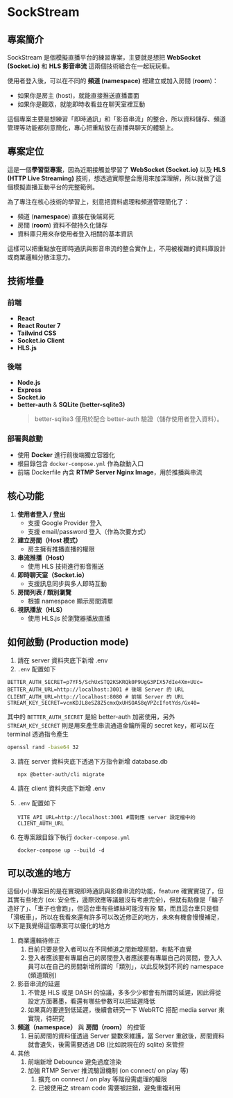 # SockStream

## 專案簡介
SockStream 是個模擬直播平台的練習專案，主要就是想把 **WebSocket (Socket.io)** 和 **HLS 影音串流** 這兩個技術組合在一起玩玩看。  

使用者登入後，可以在不同的 **頻道 (namespace)** 裡建立或加入房間 (**room**)：  
- 如果你是房主 (host)，就能直接推送直播畫面
- 如果你是觀眾，就能即時收看並在聊天室裡互動

這個專案主要是想練習「即時通訊」和「影音串流」的整合，所以資料儲存、頻道管理等功能都刻意簡化，專心把重點放在直播與聊天的體驗上。

## 專案定位
這是一個**學習型專案**，因為近期接觸並學習了 **WebSocket (Socket.io)** 以及 **HLS (HTTP Live Streaming)** 技術，想透過實際整合應用來加深理解，所以就做了這個模擬直播互動平台的完整範例。  

為了專注在核心技術的學習上，刻意把資料處理和頻道管理簡化了：
- 頻道 (**namespace**) 直接在後端寫死
- 房間 (**room**) 資料不做持久化儲存
- 資料庫只用來存使用者登入相關的基本資訊  

這樣可以把重點放在即時通訊與影音串流的整合實作上，不用被複雜的資料庫設計或商業邏輯分散注意力。

## 技術堆疊
### 前端
- **React**
- **React Router 7**
- **Tailwind CSS**
- **Socket.io Client**
- **HLS.js**

### 後端
- **Node.js**
- **Express**
- **Socket.io**
- **better-auth** & **SQLite (better-sqlite3)**  
  > better-sqlite3 僅用於配合 better-auth 驗證（儲存使用者登入資料）。

### 部署與啟動
- 使用 **Docker** 進行前後端獨立容器化
- 根目錄包含 `docker-compose.yml` 作為啟動入口
- 前端 Dockerfile 內含 **RTMP Server Nginx Image**，用於推播與串流

## 核心功能
1. **使用者登入 / 登出**  
   - 支援 Google Provider 登入  
   - 支援 email/password 登入（作為次要方式）
2. **建立房間（Host 模式）**  
   - 房主擁有推播直播的權限
3. **串流推播（Host）**  
   - 使用 HLS 技術進行影音推送
4. **即時聊天室（Socket.io）**  
   - 支援訊息同步與多人即時互動
5. **房間列表 / 類別瀏覽**  
   - 根據 namespace 顯示房間清單
6. **視訊播放（HLS）**  
   - 使用 HLS.js 於瀏覽器播放直播

## 如何啟動 (Production mode)
1. 請在 server 資料夾底下新增 .env 
2. `.env` 配置如下

```dotenv
BETTER_AUTH_SECRET=p7YF5/SchUxSTQ2KSKRQk0P9UgG3PIX57dIe4Xm+UUc=
BETTER_AUTH_URL=http://localhost:3001 # 後端 Server 的 URL
CLIENT_AUTH_URL=http://localhost:8080 # 前端 Server 的 URL
STREAM_KEY_SECRET=vcnKDJL8eSZ8Z5cmxQxUHSOAS8qVPZcIfotYds/Gx40=
```

其中的 `BETTER_AUTH_SECRET` 是給 better-auth 加密使用，另外 `STREAM_KEY_SECRET` 則是用來產生串流通道金鑰所需的 secret key，都可以在 terminal 透過指令產生

```bash
openssl rand -base64 32
```

3. 請在 server 資料夾底下透過下方指令新增 database.db 

   ```console
   npx @better-auth/cli migrate
   ```
4. 請在 client 資料夾底下新增 .env 
5. `.env` 配置如下

   ```dotenv
   VITE_API_URL=http://localhost:3001 #需對應 server 設定檔中的 CLIENT_AUTH_URL
   ```

6. 在專案跟目錄下執行 `docker-compose.yml`

   ```console
   docker-compose up --build -d
   ```

## 可以改進的地方

這個小小專案目的是在實現即時通訊與影像串流的功能，feature 確實實現了，但其實有些地方 (ex: 安全性，邊際效應等議題沒有考慮完全)，但就有點像是「輪子造好了」、「車子也會跑」，但這台車有些螺絲可能沒有拴
緊，而且這台車只是個「滑板車」，所以在我看來還有許多可以改近修正的地方，未來有機會慢慢補足，以下是我覺得這個專案可以優化的地方

1. 商業邏輯待修正
   1. 目前只要是登入者可以在不同頻道之間新增房間，有點不直覺
   2. 登入者應該要有專屬自己的房間登入者應該要有專屬自己的房間，登入人員可以在自己的房間新增所謂的「類別」，以此反映到不同的 namespace (頻道類別)
2. 影音串流的延遲
   1. 不管是 HLS 或是 DASH 的協議，多多少少都會有所謂的延遲，因此得從設定方面著墨，看還有哪些參數可以把延遲降低
   2. 如果真的要達到低延遲，後續會研究一下 WebRTC 搭配 media server 來實現，待研究
3. **頻道（namespace）** 與 **房間（room）** 的控管
   1. 目前房間的資料僅透過 Server 變數來維護，當 Server 重啟後，房間資料就會遺失，後需需要透過 DB (比如說現在的 sqlite) 來管控
4. 其他
   1. 前端新增 Debounce 避免過度渲染
   2. 加強 RTMP Server 推流驗證機制 (on connect/ on play 等)
      1. 擴充 on connect / on play 等階段需處理的權限
      2. 已被使用之 stream code 需要被註銷，避免重複利用